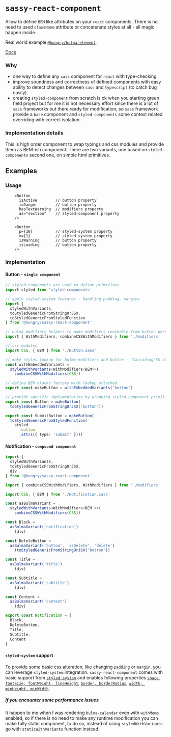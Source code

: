 `sassy-react-component`
===

Allow to define `BEM` like attributes on your `react` components.
There is no need to used `className` attribute or concatenate styles at all - all magic happen inside.

Real world example [`@hungry/bulma-element`](https://github.com/hungry-consulting/bulma-element).

[Docs](https://hungry-consulting.github.io/sassy-react-component/index.html)

### Why
* one way to define any `sass` component for `react` with type-checking
* improve soundness and correctness of defined components with easy ability to detect changes between `sass` and `typescript` (to catch bug easily)
* creating `styled-component` from scratch is ok when you starting green field project but for me it is not necessary effort since there is a lot of `sass` frameworks out there ready for modification, so `sass` framework provide a `base` component and `styled-components` some context related overriding with correct isolation.

### Implementation details
This is high order component to wrap typings and css modules and provide them as BEM-ish component.
There are two variants, one based on `styled-components` second one, on simple html primitives.

## Examples

### Usage
```tsx
    <Button 
      isActive        // button property 
      isDanger        // button property 
      hasTextWarning  // modifiers property
      as="section"    // styled-component property
    />

    <Button 
      p={10}          // styled-system property
      m={1}           // styled-system property
      isWarning       // button property 
      isLoading       // button property 
    />
```


### Implementation
#### Button - `single component`

```ts
// styled-components are used to define primitives
import styled from 'styled-components'

// apply styled-system features - handling padding, margins
import {
  styledWithVariants,
  toStyledGenericFromStringOrJSX,
  toStyledGenericFromStyledFunction
} from '@hungry/sassy-react-component'

// bulma modifiers helpers to make modifiers reachable from button perspective
import { WithModifiers, combineCSSWithModifiers } from './modifiers'

// css-modules
import CSS, { BEM } from './Button.sass'

// make styles lookup for bulma-modifiers and button - "Cascading"SS augmentation
const withEmbeddedVariants =
  styledWithVariants<WithModifiers<BEM>>(
    combineCSSWithModifiers(CSS))

// define BEM blocks factory with lookup attached
export const makeButton = withEmbeddedVariants('button')

// provide specific implementation by wrapping styled-component primitive
export const Button = makeButton(
  toStyledGenericFromStringOrJSX('button'))

export const SubmitButton = makeButton(
  toStyledGenericFromStyledFunction(
    styled
      .button
      .attrs({ type: 'submit' })))
```

#### Notification - `compound component`

```ts
import {
  styledWithVariants,
  toStyledGenericFromStringOrJSX,
  div
} from '@hungry/sassy-react-component'

import { combineCSSWithModifiers, WithModifiers } from './modifiers'

import CSS, { BEM } from './Notification.sass'

const asBulmaVariant =
  styledWithVariants<WithModifiers<BEM >>(
    combineCSSWithModifiers(CSS))

const Block =
  asBulmaVariant('notification')
    (div)

const DeleteButton =
  asBulmaVariant('button', 'isDelete', 'delete')
    (toStyledGenericFromStringOrJSX('button'))

const Title =
  asBulmaVariant('title')
    (div)

const Subtitle =
  asBulmaVariant('subtitle')
    (div)

const Content =
  asBulmaVariant('content')
    (div)

export const Notification = {
  Block,
  DeleteButton,
  Title,
  Subtitle,
  Content
}
```

#### `styled-system` support
To provide some basic css alteration, like changing `padding` or `margin`, you can leverage `styled-system` integration. `sassy-react-component` comes with basic support from [`styled-system`](https://github.com/jxnblk/styled-system) and enables following properties [`space`](https://github.com/jxnblk/styled-system/blob/master/docs/api.md#space), [`fontSize, fontWeight, lineHeight`](https://github.com/jxnblk/styled-system/blob/master/docs/api.md#fontsize), [`border, borderRadius`](https://github.com/jxnblk/styled-system/blob/master/docs/api.md#borders), [`width, minHeight, minWidth`](https://github.com/jxnblk/styled-system/blob/master/docs/api.md#width).

##### If you encounter some performance issues
It happen to me when I was rendering `bulma-calendar` even with `withMemo` enabled, so if there is no need to make any runtime modification you can make fully static component, to do so, instead of using `styledWithVariants` go with `staticWithVariants` function instead.